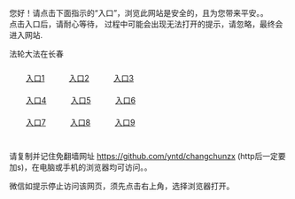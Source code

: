 您好！请点击下面指示的“入口”，浏览此网站是安全的，且为您带来平安。。 <br/>
点击入口后，请耐心等待， 过程中可能会出现无法打开的提示，请忽略，最终会进入网站. </br>

法轮大法在长春<br/>
<div style="padding:10px"><a style="margin:20px" target="_blank" href="https://d2rt5rjnsxk09p.cloudfront.net/2Qpsp?vdahhlze" id="ccLink1" rel="nofollow">入口1</a> <a target="_blank" style="margin:20px" href="https://dvf9l3ue6e8b.cloudfront.net/2Qpsp?kugmqbz" id="ccLink2" rel="nofollow">入口2</a> <a style="margin:20px" target="_blank" href="https://d1dygq2si54l07.cloudfront.net/2Qpsp?bqkdjre" id="ccLink3" rel="nofollow">入口3</a></div>

<div style="padding:10px" ><a style="margin:20px" target="_blank" href="https://d2rt5rjnsxk09p.cloudfront.net/2Qpsp?vdahhlze" id="ccLink4" rel="nofollow">入口4</a> <a style="margin:20px" href="https://dvf9l3ue6e8b.cloudfront.net/2Qpsp?kugmqbz" target="_blank" id="ccLink5" rel="nofollow">入口5</a> <a style="margin:20px" href="https://d1dygq2si54l07.cloudfront.net/2Qpsp?bqkdjre" target="_blank" id="ccLink6" rel="nofollow">入口6</a></div>

<div style="padding:10px"><a style="margin:20px" target="_blank" href="https://d2rt5rjnsxk09p.cloudfront.net/2Qpsp?vdahhlze" id="ccLink7" rel="nofollow">入口7</a> <a style="margin:20px" href="https://dvf9l3ue6e8b.cloudfront.net/2Qpsp?kugmqbz" target="_blank" id="ccLink8" rel="nofollow">入口8</a> <a style="margin:20px" target="_blank" href="https://d1dygq2si54l07.cloudfront.net/2Qpsp?bqkdjre" id="ccLink9" rel="nofollow">入口9</a></div>

<br/>



请复制并记住免翻墙网址 https://github.com/yntd/changchunzx (http后一定要加s)，在电脑或手机的浏览器均可访问。。<br/>

微信如提示停止访问该网页，须先点击右上角，选择浏览器打开。
